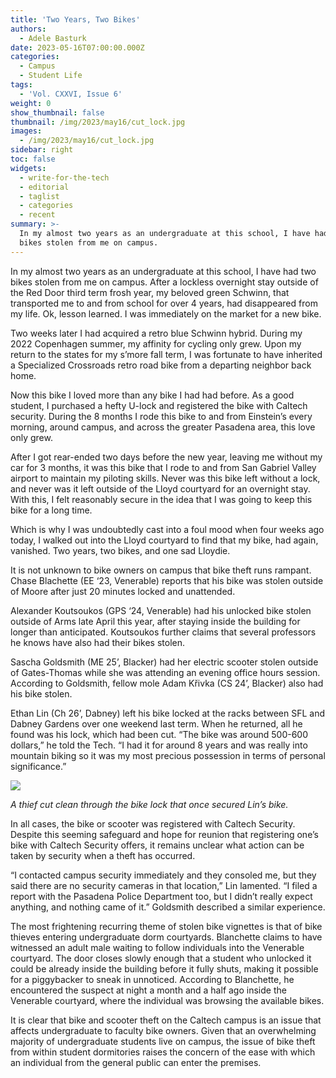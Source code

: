 ```yaml
---
title: 'Two Years, Two Bikes'
authors:
  - Adele Basturk
date: 2023-05-16T07:00:00.000Z
categories:
  - Campus
  - Student Life
tags:
  - 'Vol. CXXVI, Issue 6'
weight: 0
show_thumbnail: false
thumbnail: /img/2023/may16/cut_lock.jpg
images:
  - /img/2023/may16/cut_lock.jpg
sidebar: right
toc: false
widgets:
  - write-for-the-tech
  - editorial
  - taglist
  - categories
  - recent
summary: >-
  In my almost two years as an undergraduate at this school, I have had two
  bikes stolen from me on campus.
---
```


In my almost two years as an undergraduate at this school, I have had two bikes stolen from me on campus. After a lockless overnight stay outside of the Red Door third term frosh year, my beloved green Schwinn, that transported me to and from school for over 4 years, had disappeared from my life. Ok, lesson learned. I was immediately on the market for a new bike. 

Two weeks later I had acquired a retro blue Schwinn hybrid. During my 2022 Copenhagen summer, my affinity for cycling only grew. Upon my return to the states for my s’more fall term, I was fortunate to have inherited a Specialized Crossroads retro road bike from a departing neighbor back home. 

Now this bike I loved more than any bike I had had before. As a good student, I purchased a hefty U-lock and registered the bike with Caltech security. During the 8 months I rode this bike to and from Einstein’s every morning, around campus, and across the greater Pasadena area, this love only grew. 

After I got rear-ended two days before the new year, leaving me without my car for 3 months, it was this bike that I rode to and from San Gabriel Valley airport to maintain my piloting skills. Never was this bike left without a lock, and never was it left outside of the Lloyd courtyard for an overnight stay. With this, I felt reasonably secure in the idea that I was going to keep this bike for a long time. 

Which is why I was undoubtedly cast into a foul mood when four weeks ago today, I walked out into the Lloyd courtyard to find that my bike, had again, vanished. Two years, two bikes, and one sad Lloydie. 

It is not unknown to bike owners on campus that bike theft runs rampant. Chase Blachette (EE ‘23, Venerable) reports that his bike was stolen outside of Moore after just 20 minutes locked and unattended. 

Alexander Koutsoukos (GPS ‘24, Venerable) had his unlocked bike stolen outside of Arms late April this year, after staying inside the building for longer than anticipated. Koutsoukos further claims that several professors he knows have also had their bikes stolen. 

Sascha Goldsmith (ME 25’, Blacker) had her electric scooter stolen outside of Gates-Thomas while she was attending an evening office hours session. According to Goldsmith, fellow mole Adam Křivka (CS 24’, Blacker) also had his bike stolen. 

Ethan Lin (Ch 26’, Dabney) left his bike locked at the racks between SFL and Dabney Gardens over one weekend last term. When he returned, all he found was his lock, which had been cut. “The bike was around 500-600 dollars,” he told the Tech. “I had it for around 8 years and was really into mountain biking so it was my most precious possession in terms of personal significance.”

![](/img/2023/may16/cut_lock.jpg)

*A thief cut clean through the bike lock that once secured Lin’s bike.*

In all cases, the bike or scooter was registered with Caltech Security. Despite this seeming safeguard and hope for reunion that registering one’s bike with Caltech Security offers, it remains unclear what action can be taken by security when a theft has occurred.

“I contacted campus security immediately and they consoled me, but they said there are no security cameras in that location,” Lin lamented. “I filed a report with the Pasadena Police Department too, but I didn’t really expect anything, and nothing came of it.” Goldsmith described a similar experience.

The most frightening recurring theme of stolen bike vignettes is that of bike thieves entering undergraduate dorm courtyards. Blanchette claims to have witnessed an adult male waiting to follow individuals into the Venerable courtyard. The door closes slowly enough that a student who unlocked it could be already inside the building before it fully shuts, making it possible for a piggybacker to sneak in unnoticed. According to Blanchette, he encountered the suspect at night a month and a half ago inside the Venerable courtyard, where the individual was browsing the available bikes. 

It is clear that bike and scooter theft on the Caltech campus is an issue that affects undergraduate to faculty bike owners. Given that an overwhelming majority of undergraduate students live on campus, the issue of bike theft from within student dormitories raises the concern of the ease with which an individual from the general public can enter the premises.
